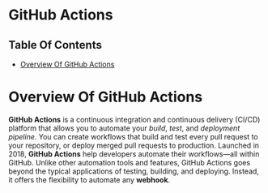 # GitHub Actions

## Table Of Contents
- [Overview Of GitHub Actions](#Overview-Of-GitHub-Actions)

# Overview Of GitHub Actions
__GitHub Actions__ is a continuous integration and continuous delivery (CI/CD) platform that allows you to automate your _build_, _test_, and _deployment pipeline_. You can create workflows that build and test every pull request to your repository, or deploy merged pull requests to production. Launched in 2018, __GitHub Actions__ help developers automate their workflows—all within GitHub. Unlike other automation tools and features, GitHub Actions goes beyond the typical applications of testing, building, and deploying. Instead, it offers the flexibility to automate any __webhook__.
